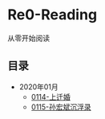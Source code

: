 # Re0-Reading
从零开始阅读
## 目录
- 2020年01月
	- [0114-上迁婚](/2020年01月/0114-上迁婚.md)
	- [0115-孙宏斌沉浮录](/2020年01月/0115-孙宏斌沉浮录.md)
